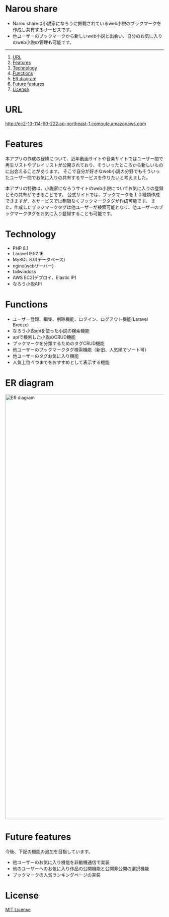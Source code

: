 # Narou share

* Narou shareは小説家になろうに掲載されているweb小説のブックマークを作成し共有するサービスです。
* 他ユーザーのブックマークから新しいweb小説と出会い、自分のお気に入りのweb小説の管理も可能です。

***

1. [URL](https://github.com/Sora0702/narou_share/blob/main/README.md#url)
2. [Features](https://github.com/Sora0702/narou_share/blob/main/README.md#features)
3. [Technology](https://github.com/Sora0702/narou_share/blob/main/README.md#technology)
4. [Functions](https://github.com/Sora0702/narou_share/blob/main/README.md#functions)
5. [ER diagram](https://github.com/Sora0702/narou_share/blob/main/README.md#er-diagram)
6. [Future features](https://github.com/Sora0702/narou_share/blob/main/README.md#future-features)
7. [License](https://github.com/Sora0702/narou_share/blob/main/README.md#license)

# URL
http://ec2-13-114-90-222.ap-northeast-1.compute.amazonaws.com

# Features

本アプリの作成の経緯について、近年動画サイトや音楽サイトではユーザー間で再生リストやプレイリストが公開されており、そういったところから新しいものに出会えることがあります。
そこで自分が好きなweb小説の分野でもそういったユーザー間でお気に入りの共有するサービスを作りたいと考えました。

本アプリの特徴は、小説家になろうサイトのweb小説についてお気に入りの登録とその共有ができることです。
公式サイトでは、ブックマークを１０種類作成できますが、本サービスでは制限なくブックマークタグが作成可能です。
また、作成したブックマークタグは他ユーザーが検索可能となり、他ユーザーのブックマークタグをお気に入り登録することも可能です。

# Technology

* PHP 8.1
* Laravel 9.52.16
* MySQL 8.0(データベース)
* nginx(webサーバー)
* tailwindcss
* AWS EC2(デプロイ、Elastic IP) 
* なろう小説API

# Functions

* ユーザー登録、編集、削除機能、ログイン、ログアウト機能(Laravel Breeze)
* なろう小説apiを使った小説の検索機能
* apiで検索した小説のCRUD機能
* ブックマークを分類するためのタグCRUD機能
* 他ユーザーのブックマークタグ検索機能（新旧、人気順でソート可）
* 他ユーザーのタグお気に入り機能
* 人気上位４つまでをおすすめとして表示する機能

# ER diagram
<img width="1348" alt="ER diagram" src="https://github.com/Sora0702/narou_share/assets/124307131/1ef6a72d-6efb-4c28-9ee4-ce2b50628ce6">

# Future features
今後、下記の機能の追加を目指しています。

* 他ユーザーのお気に入り機能を非動機通信で実装
* 他のユーザーへのお気に入り作品の公開機能と公開非公開の選択機能
* ブックマークの人気ランキングページの実装

# License

[MIT License](https://opensource.org/license/mit/)

